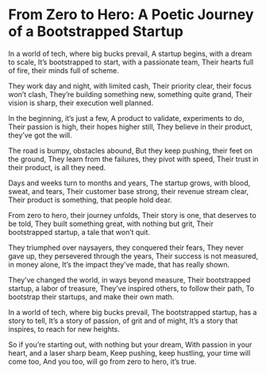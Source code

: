 # From Zero to Hero: A Poetic Journey of a Bootstrapped Startup

In a world of tech, where big bucks prevail,
A startup begins, with a dream to scale,
It’s bootstrapped to start, with a passionate team,
Their hearts full of fire, their minds full of scheme.

They work day and night, with limited cash,
Their priority clear, their focus won’t clash,
They’re building something new, something quite grand,
Their vision is sharp, their execution well planned.

In the beginning, it’s just a few,
A product to validate, experiments to do,
Their passion is high, their hopes higher still,
They believe in their product, they’ve got the will.

The road is bumpy, obstacles abound,
But they keep pushing, their feet on the ground,
They learn from the failures, they pivot with speed,
Their trust in their product, is all they need.

Days and weeks turn to months and years,
The startup grows, with blood, sweat, and tears,
Their customer base strong, their revenue stream clear,
Their product is something, that people hold dear.

From zero to hero, their journey unfolds,
Their story is one, that deserves to be told,
They built something great, with nothing but grit,
Their bootstrapped startup, a tale that won’t quit.

They triumphed over naysayers, they conquered their fears,
They never gave up, they persevered through the years,
Their success is not measured, in money alone,
It’s the impact they’ve made, that has really shown.

They’ve changed the world, in ways beyond measure,
Their bootstrapped startup, a labor of treasure,
They’ve inspired others, to follow their path,
To bootstrap their startups, and make their own math.

In a world of tech, where big bucks prevail,
The bootstrapped startup, has a story to tell,
It’s a story of passion, of grit and of might,
It’s a story that inspires, to reach for new heights.

So if you’re starting out, with nothing but your dream,
With passion in your heart, and a laser sharp beam,
Keep pushing, keep hustling, your time will come too,
And you too, will go from zero to hero, it’s true.